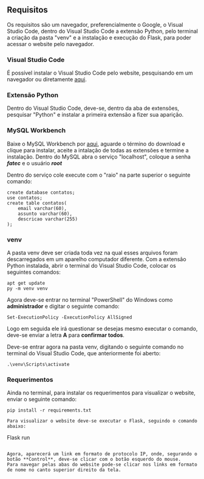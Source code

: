 ## Requisitos

Os requisitos são um navegador, preferencialmente o Google, o Visual Studio Code, dentro do Visual Studio Code a extensão Python, pelo terminal a criação da pasta "venv" e a instalação e execução do Flask, para poder acessar o website pelo navegador.

### Visual Studio Code

É possível instalar o Visual Studio Code pelo website, pesquisando em um navegador ou diretamente [aqui](https://code.visualstudio.com/download).

### Extensão Python

Dentro do Visual Studio Code, deve-se, dentro da aba de extensões, pesquisar "Python" e instalar a primeira extensão a fizer sua aparição.

### MySQL Workbench

Baixe o MySQL Workbench por [aqui](https://dev.mysql.com/downloads/installer/), aguarde o término do download e clique para instalar, aceite a intalação de todas as extensões e termine a instalação. Dentro do MySQL abra o serviço "localhost", coloque a senha ***fatec*** e o usuário ***root***

Dentro do serviço cole execute com o "raio" na parte superior o seguinte comando:

```
create database contatos;
use contatos;
create table contatos(
    email varchar(60),
    assunto varchar(60),
    descricao varchar(255)
);
```

### venv

A pasta venv deve ser criada toda vez na qual esses arquivos foram descarregados em um aparelho computador diferente. Com a extensão Python instalada, abrir o terminal do Visual Studio Code, colocar os seguintes comandos:

```
apt get update
py -m venv venv
```
Agora deve-se entrar no terminal "PowerShell" do Windows como **administrador** e digitar o seguinte comando:

```
Set-ExecutionPolicy -ExecutionPolicy AllSigned
```

Logo em seguida ele irá questionar se desejas mesmo executar o comando, deve-se enviar a letra **A** para **confirmar todos**.

Deve-se entrar agora na pasta venv, digitando o seguinte comando no terminal do Visual Studio Code, que anteriormente foi aberto:

```
.\venv\Scripts\activate
```

### Requerimentos

Ainda no terminal, para instalar os requerimentos para visualizar o website, enviar o seguinte comando:

```
pip install -r requirements.txt

Para visualizar o website deve-se executar o Flask, seguindo o comando abaixo:

```
Flask run
```

Agora, aparecerá um link em formato de protocolo IP, onde, segurando o botão **Control**, deve-se clicar com o botão esquerdo do mouse.
Para navegar pelas abas do website pode-se clicar nos links em formato de nome no canto superior direito da tela.
